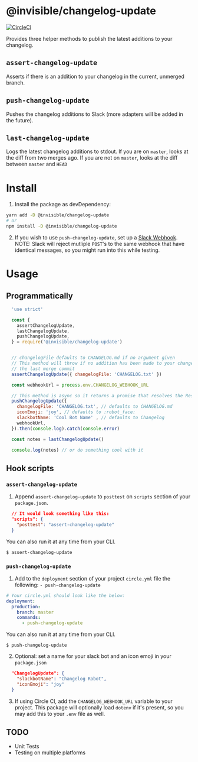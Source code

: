 # @invisible/changelog-update

[![CircleCI](https://circleci.com/gh/invisible-tech/changelog-update/tree/master.svg?style=svg)](https://circleci.com/gh/invisible-tech/changelog-update/tree/master)

Provides three helper methods to publish the latest additions to your changelog.

## `assert-changelog-update`

Asserts if there is an addition to your changelog in the current, unmerged branch.

## `push-changelog-update`

Pushes the changelog additions to Slack (more adapters will be added in the future).

## `last-changelog-update`

Logs the latest changelog additions to stdout. If you are on `master`, looks at the diff from two merges ago. If you are not on `master`, looks at the diff between `master` and `HEAD`

# Install

1. Install the package as devDependency:
```sh
yarn add -D @invisible/changelog-update
# or
npm install -D @invisible/changelog-update
```

2. If you wish to use `push-changelog-update`, set up a [Slack Webhook](https://my.slack.com/services/new/incoming-webhook/). NOTE: Slack will reject mutliple `POST`'s to the same webhook that have identical messages, so you might run into this while testing.

# Usage

## Programmatically

```javascript
  'use strict'

  const {
    assertChangelogUpdate,
    lastChangelogUpdate,
    pushChangelogUpdate,
  } = require('@invisible/changelog-update')


  // changelogFile defaults to CHANGELOG.md if no argument given
  // This method will throw if no addition has been made to your changelogFile since
  // the last merge commit
  assertChangelogUpdate({ changelogFile: 'CHANGELOG.txt' })

  const webhookUrl = process.env.CHANGELOG_WEBHOOK_URL

  // This method is async so it returns a promise that resolves the Response object from POST'ing to the Slack webhook
  pushChangelogUpdate({
    changelogFile: 'CHANGELOG.txt', // defaults to CHANGELOG.md
    iconEmoji: 'joy', // defaults to :robot_face:
    slackbotName: 'Cool Bot Name' , // defaults to Changelog
    webhookUrl,
  }).then(console.log).catch(console.error)

  const notes = lastChangelogUpdate()

  console.log(notes) // or do something cool with it
```

## Hook scripts

### `assert-changelog-update`
1. Append `assert-changelog-update` to `posttest` on `scripts` section of your `package.json`.
```json
  // It would look something like this:
  "scripts": {
    "posttest": "assert-changelog-update"
  }
```

You can also run it at any time from your CLI.
```
$ assert-changelog-update
```

### `push-changelog-update`
1. Add to the `deployment` section of your project `circle.yml` file the following:
`- push-changelog-update`

```yaml
# Your circle.yml should look like the below:
deployment:
  production:
    branch: master
    commands:
      - push-changelog-update
```

You can also run it at any time from your CLI.
```
$ push-changelog-update
```

2. Optional: set a name for your slack bot and an icon emoji in your `package.json`

```JSON
  "ChangelogUpdate": {
    "slackbotName": "Changelog Robot",
    "iconEmoji": "joy"
  }
```

3. If using Circle CI, add the `CHANGELOG_WEBHOOK_URL` variable to your project. This package will optionally load `dotenv` if it's present, so you may add this to your `.env` file as well.

## TODO
- Unit Tests
- Testing on multiple platforms
